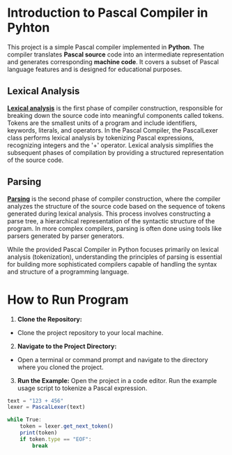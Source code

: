 # Introduction to Pascal Compiler in Pyhton 
This project is a simple Pascal compiler implemented in **Python**. The compiler translates **Pascal source** code into an intermediate representation and generates corresponding **machine code**. It covers a subset of Pascal language features and is designed for educational purposes.

## Lexical Analysis 
[**Lexical analysis**](https://en.wikipedia.org/wiki/Lexical_analysis) is the first phase of compiler construction, responsible for breaking down the source code into meaningful components called tokens. Tokens are the smallest units of a program and include identifiers, keywords, literals, and operators. In the Pascal Compiler, the PascalLexer class performs lexical analysis by tokenizing Pascal expressions, recognizing integers and the '+' operator. Lexical analysis simplifies the subsequent phases of compilation by providing a structured representation of the source code.

## Parsing 
[**Parsing**](https://en.wikipedia.org/wiki/Parsing#:~:text=Parsing%2C%20syntax%20analysis%2C%20or%20syntactic,meaning%20part%20(of%20speech).) is the second phase of compiler construction, where the compiler analyzes the structure of the source code based on the sequence of tokens generated during lexical analysis. This process involves constructing a parse tree, a hierarchical representation of the syntactic structure of the program. In more complex compilers, parsing is often done using tools like parsers generated by parser generators.

While the provided Pascal Compiler in Python focuses primarily on lexical analysis (tokenization), understanding the principles of parsing is essential for building more sophisticated compilers capable of handling the syntax and structure of a programming language.

# How to Run Program
1. **Clone the Repository:** 
- Clone the project repository to your local machine.
  
2. **Navigate to the Project Directory:**
- Open a terminal or command prompt and navigate to the directory where you cloned the project.
  
3. **Run the Example:**
Open the project in a code editor.
Run the example usage script to tokenize a Pascal expression.

```javascript
text = "123 + 456"
lexer = PascalLexer(text)

while True:
    token = lexer.get_next_token()
    print(token)
    if token.type == "EOF":
        break

